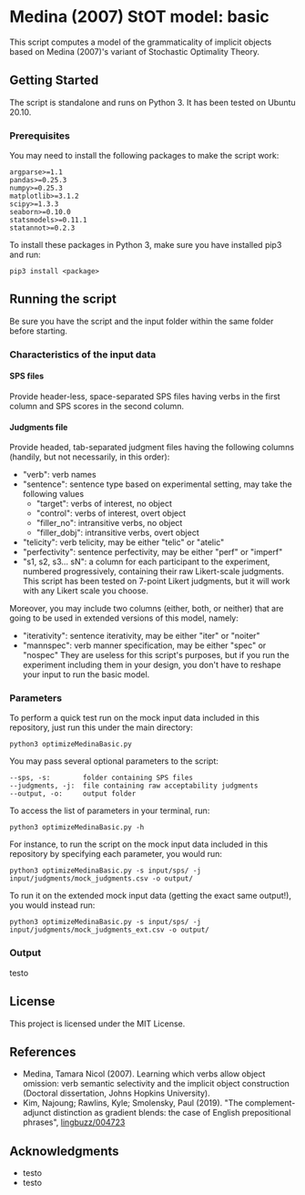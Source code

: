 # Medina (2007) StOT model: basic

This script computes a model of the grammaticality of implicit objects based on Medina (2007)'s variant of Stochastic Optimality Theory.

## Getting Started
The script is standalone and runs on Python 3. It has been tested on Ubuntu 20.10.

### Prerequisites
You may need to install the following packages to make the script work:

    argparse>=1.1
    pandas>=0.25.3
    numpy>=0.25.3
    matplotlib>=3.1.2
    scipy>=1.3.3
    seaborn>=0.10.0
    statsmodels>=0.11.1
    statannot>=0.2.3

To install these packages in Python 3, make sure you have installed pip3 and run:

    pip3 install <package>

## Running the script
Be sure you have the script and the input folder within the same folder before starting.

### Characteristics of the input data

#### SPS files
Provide header-less, space-separated SPS files having verbs in the first column and SPS scores in the second column.

#### Judgments file
Provide headed, tab-separated judgment files having the following columns (handily, but not necessarily, in this order):

* "verb": verb names
* "sentence": sentence type based on experimental setting, may take the following values
    * "target": verbs of interest, no object
    * "control": verbs of interest, overt object
    * "filler_no": intransitive verbs, no object
    * "filler_dobj": intransitive verbs, overt object
* "telicity": verb telicity, may be either "telic" or "atelic"
* "perfectivity": sentence perfectivity, may be either "perf" or "imperf"
* "s1, s2, s3... sN": a column for each participant to the experiment, numbered progressively, containing their raw Likert-scale judgments. This script has been tested on 7-point Likert judgments, but it will work with any Likert scale you choose.

Moreover, you may include two columns (either, both, or neither) that are going to be used in extended versions of this model, namely:
* "iterativity": sentence iterativity, may be either "iter" or "noiter"
* "mannspec": verb manner specification, may be either "spec" or "nospec"
They are useless for this script's purposes, but if you run the experiment including them in your design, you don't have to reshape your input to run the basic model.

### Parameters
To perform a quick test run on the mock input data included in this repository, just run this under the main directory:

    python3 optimizeMedinaBasic.py

You may pass several optional parameters to the script:

    --sps, -s:        folder containing SPS files
    --judgments, -j:  file containing raw acceptability judgments
    --output, -o:     output folder
    
To access the list of parameters in your terminal, run:

    python3 optimizeMedinaBasic.py -h
    
For instance, to run the script on the mock input data included in this repository by specifying each parameter, you would run:

    python3 optimizeMedinaBasic.py -s input/sps/ -j input/judgments/mock_judgments.csv -o output/
    
To run it on the extended mock input data (getting the exact same output!), you would instead run:

    python3 optimizeMedinaBasic.py -s input/sps/ -j input/judgments/mock_judgments_ext.csv -o output/

### Output
testo

## License
This project is licensed under the MIT License.

## References
* Medina, Tamara Nicol (2007). Learning which verbs allow object omission: verb semantic selectivity and the implicit object construction (Doctoral dissertation, Johns Hopkins University).
* Kim, Najoung; Rawlins, Kyle; Smolensky, Paul (2019). "The complement-adjunct distinction as gradient blends: the case of English prepositional phrases", [lingbuzz/004723](https://ling.auf.net/lingbuzz/004723)

## Acknowledgments
* testo
* testo
